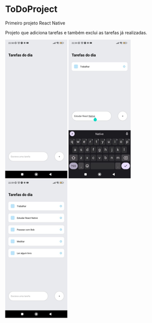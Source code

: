 # ToDoProject
Primeiro projeto React Native

Projeto que adiciona tarefas e também exclui as tarefas já realizadas.

<p float="left">

  <img src="./assets/reactimg1.jpg" width="200"/>

  <img src="./assets/reactimg2.jpg" width="200"/>

  <img src="./assets/reactimg3.jpg" width="200"/>

</p>
